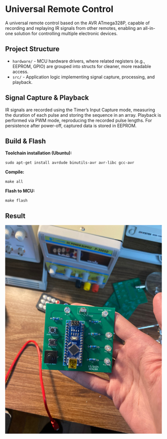 # Universal Remote Control
A universal remote control based on the AVR ATmega328P, capable of recording and replaying IR signals from other remotes, enabling an all-in-one solution for controlling multiple electronic devices.

## Project Structure
- `hardware/` - MCU hardware drivers, where related registers (e.g., EEPROM, GPIO) are grouped into structs for cleaner, more readable access.
- `src/` - Application logic implementing signal capture, processing, and playback.

## Signal Capture & Playback
IR signals are recorded using the Timer’s Input Capture mode, measuring the duration of each pulse and storing the sequence in an array. Playback is performed via PWM mode, reproducing the recorded pulse lengths. For persistence after power-off, captured data is stored in EEPROM.

## Build & Flash
**Toolchain installation (Ubuntu):**
```
sudo apt-get install avrdude binutils-avr avr-libc gcc-avr
```

**Compile:**
```
make all
```

**Flash to MCU:**
```
make flash
```

## Result
![Universal Remote Control](docs/universal_remote_control.jpg)

